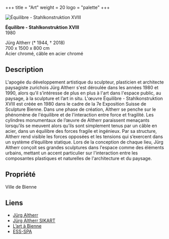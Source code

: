 +++
title = "Art"
weight = 20
logo = "palette"
+++

![Équilibre - Stahlkonstruktion XVIII](/images/crayons.jpg)

**Équilibre - Stahlkonstruktion XVIII**  
1980

Jürg Altherr (* 1944, † 2018)  
700 x 1500 x 800 cm  
Acier chromé, câble en acier chromé

## Description

L'apogée du développement artistique du sculpteur, plasticien et architecte paysagiste zurichois Jürg Altherr s'est déroulée dans les années 1980 et 1990, alors qu’il s’intéresse de plus en plus à l'art dans l'espace public, au paysage, à la sculpture et l’art in situ. L'œuvre Équilibre - Stahlkonstruktion XVIII est créée en 1980 dans le cadre de la 7e Exposition Suisse de Sculpture Bienne. Dans une phase de création, Altherr se penche sur le phénomène de l'équilibre et de l'interaction entre force et fragilité. Les cylindres monumentaux de l’œuvre de Altherr paraissent menaçants lorsqu’ils se meuvent alors qu’ils sont simplement tenus par un câble en acier, dans un équilibre des forces fragile et ingénieux. Par sa structure, Altherr rend visible les forces opposées et les tensions qui s’exercent dans un système d’équilibre statique. Lors de la conception de chaque lieu, Jürg Altherr conçoit ses grandes sculptures dans l'espace comme des éléments urbains, mettant un accent particulier sur l'interaction entre les composantes plastiques et naturelles de l'architecture et du paysage.

## Propriété

Ville de Bienne

## Liens

- [Jürg Altherr](http://www.juerg-altherr.ch/)
- [Jürg Altherr SIKART](https://recherche.sik-isea.ch/fr/sik:person-4000382:exp/in/sikart/actor/list)
- [L’art à Bienne](https://art-a-bienne.ch/fr/)
- [ESS-SPA](https://ess-spa.ch/fr/news/framing-sculptures)